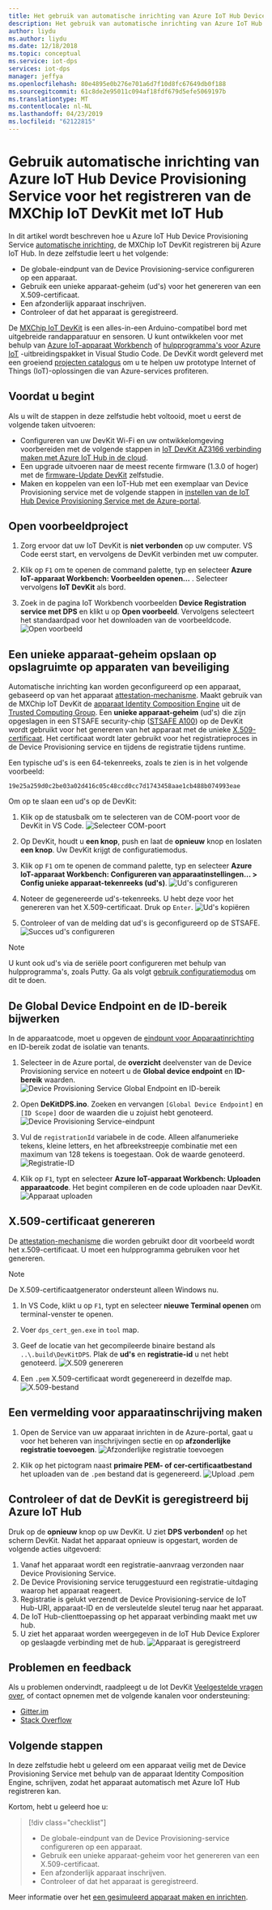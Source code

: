 ```yaml
---
title: Het gebruik van automatische inrichting van Azure IoT Hub Device Provisioning Service voor het registreren van de MXChip IoT DevKit met IoT Hub | Microsoft Docs
description: Het gebruik van automatische inrichting van Azure IoT Hub Device Provisioning Service voor het registreren van de MXChip IoT DevKit met IoT Hub.
author: liydu
ms.author: liydu
ms.date: 12/18/2018
ms.topic: conceptual
ms.service: iot-dps
services: iot-dps
manager: jeffya
ms.openlocfilehash: 80e4895e0b276e701a6d7f10d8fc67649db0f188
ms.sourcegitcommit: 61c8de2e95011c094af18fdf679d5efe5069197b
ms.translationtype: MT
ms.contentlocale: nl-NL
ms.lasthandoff: 04/23/2019
ms.locfileid: "62122815"
---
```

# <a name="use-azure-iot-hub-device-provisioning-service-auto-provisioning-to-register-the-mxchip-iot-devkit-with-iot-hub"></a>Gebruik automatische inrichting van Azure IoT Hub Device Provisioning Service voor het registreren van de MXChip IoT DevKit met IoT Hub

In dit artikel wordt beschreven hoe u Azure IoT Hub Device Provisioning Service [automatische inrichting](concepts-auto-provisioning.md), de MXChip IoT DevKit registreren bij Azure IoT Hub. In deze zelfstudie leert u het volgende:

* De globale-eindpunt van de Device Provisioning-service configureren op een apparaat.
* Gebruik een unieke apparaat-geheim (ud's) voor het genereren van een X.509-certificaat.
* Een afzonderlijk apparaat inschrijven.
* Controleer of dat het apparaat is geregistreerd.

De [MXChip IoT DevKit](https://aka.ms/iot-devkit) is een alles-in-een Arduino-compatibel bord met uitgebreide randapparatuur en sensoren. U kunt ontwikkelen voor met behulp van [Azure IoT-apparaat Workbench](https://aka.ms/iot-workbench) of [hulpprogramma's voor Azure IoT](https://aka.ms/azure-iot-tools) -uitbreidingspakket in Visual Studio Code. De DevKit wordt geleverd met een groeiend [projecten catalogus](https://microsoft.github.io/azure-iot-developer-kit/docs/projects/) om u te helpen uw prototype Internet of Things (IoT)-oplossingen die van Azure-services profiteren.

## <a name="before-you-begin"></a>Voordat u begint

Als u wilt de stappen in deze zelfstudie hebt voltooid, moet u eerst de volgende taken uitvoeren:

* Configureren van uw DevKit Wi-Fi en uw ontwikkelomgeving voorbereiden met de volgende stappen in [IoT DevKit AZ3166 verbinding maken met Azure IoT Hub in de cloud](/azure/iot-hub/iot-hub-arduino-iot-devkit-az3166-get-started).
* Een upgrade uitvoeren naar de meest recente firmware (1.3.0 of hoger) met de [firmware-Update DevKit](https://microsoft.github.io/azure-iot-developer-kit/docs/firmware-upgrading/) zelfstudie.
* Maken en koppelen van een IoT-Hub met een exemplaar van Device Provisioning service met de volgende stappen in [instellen van de IoT Hub Device Provisioning Service met de Azure-portal](/azure/iot-dps/quick-setup-auto-provision).

## <a name="open-sample-project"></a>Open voorbeeldproject

1. Zorg ervoor dat uw IoT DevKit is **niet verbonden** op uw computer. VS Code eerst start, en vervolgens de DevKit verbinden met uw computer.

1. Klik op `F1` om te openen de command palette, typ en selecteer **Azure IoT-apparaat Workbench: Voorbeelden openen...** . Selecteer vervolgens **IoT DevKit** als bord.

1. Zoek in de pagina IoT Workbench voorbeelden **Device Registration service met DPS** en klikt u op **Open voorbeeld**. Vervolgens selecteert het standaardpad voor het downloaden van de voorbeeldcode.
    ![Open voorbeeld](media/how-to-connect-mxchip-iot-devkit/open-sample.png)

## <a name="save-a-unique-device-secret-on-device-security-storage"></a>Een unieke apparaat-geheim opslaan op opslagruimte op apparaten van beveiliging

Automatische inrichting kan worden geconfigureerd op een apparaat, gebaseerd op van het apparaat [attestation-mechanisme](concepts-security.md#attestation-mechanism). Maakt gebruik van de MXChip IoT DevKit de [apparaat Identity Composition Engine](https://trustedcomputinggroup.org/wp-content/uploads/Foundational-Trust-for-IOT-and-Resource-Constrained-Devices.pdf) uit de [Trusted Computing Group](https://trustedcomputinggroup.org). Een **unieke apparaat-geheim** (ud's) die zijn opgeslagen in een STSAFE security-chip ([STSAFE A100](https://microsoft.github.io/azure-iot-developer-kit/docs/understand-security-chip/)) op de DevKit wordt gebruikt voor het genereren van het apparaat met de unieke [X.509-certificaat](concepts-security.md#x509-certificates). Het certificaat wordt later gebruikt voor het registratieproces in de Device Provisioning service en tijdens de registratie tijdens runtime.

Een typische ud's is een 64-tekenreeks, zoals te zien is in het volgende voorbeeld:

```
19e25a259d0c2be03a02d416c05c48ccd0cc7d1743458aae1cb488b074993eae
```

Om op te slaan een ud's op de DevKit:

1. Klik op de statusbalk om te selecteren van de COM-poort voor de DevKit in VS Code.
  ![Selecteer COM-poort](media/how-to-connect-mxchip-iot-devkit/select-com.png)

1. Op DevKit, houdt u **een knop**, push en laat de **opnieuw** knop en loslaten **een knop**. Uw DevKit krijgt de configuratiemodus.

1. Klik op `F1` om te openen de command palette, typ en selecteer **Azure IoT-apparaat Workbench: Configureren van apparaatinstellingen... > Config unieke apparaat-tekenreeks (ud's)**.
  ![Ud's configureren](media/how-to-connect-mxchip-iot-devkit/config-uds.png)

1. Noteer de gegenereerde ud's-tekenreeks. U hebt deze voor het genereren van het X.509-certificaat. Druk op `Enter`.
  ![Ud's kopiëren](media/how-to-connect-mxchip-iot-devkit/copy-uds.png)

1. Controleer of van de melding dat ud's is geconfigureerd op de STSAFE.
  ![Succes ud's configureren](media/how-to-connect-mxchip-iot-devkit/config-uds-success.png)

> [!NOTE]
> U kunt ook ud's via de seriële poort configureren met behulp van hulpprogramma's, zoals Putty. Ga als volgt [gebruik configuratiemodus](https://microsoft.github.io/azure-iot-developer-kit/docs/use-configuration-mode/) om dit te doen.

## <a name="update-the-global-device-endpoint-and-id-scope"></a>De Global Device Endpoint en de ID-bereik bijwerken

In de apparaatcode, moet u opgeven de [eindpunt voor Apparaatinrichting](/azure/iot-dps/concepts-service#device-provisioning-endpoint) en ID-bereik zodat de isolatie van tenants.

1. Selecteer in de Azure portal, de **overzicht** deelvenster van de Device Provisioning service en noteert u de **Global device endpoint** en **ID-bereik** waarden.
  ![Device Provisioning Service Global Endpoint en ID-bereik](media/how-to-connect-mxchip-iot-devkit/dps-global-endpoint.png)

1. Open **DeKitDPS.ino**. Zoeken en vervangen `[Global Device Endpoint]` en `[ID Scope]` door de waarden die u zojuist hebt genoteerd.
  ![Device Provisioning Service-eindpunt](media/how-to-connect-mxchip-iot-devkit/endpoint.png)

1. Vul de `registrationId` variabele in de code. Alleen alfanumerieke tekens, kleine letters, en het afbreekstreepje combinatie met een maximum van 128 tekens is toegestaan. Ook de waarde genoteerd.
  ![Registratie-ID](media/how-to-connect-mxchip-iot-devkit/registration-id.png)

1. Klik op `F1`, typt en selecteer **Azure IoT-apparaat Workbench: Uploaden apparaatcode**. Het begint compileren en de code uploaden naar DevKit.
  ![Apparaat uploaden](media/how-to-connect-mxchip-iot-devkit/device-upload.png)

## <a name="generate-x509-certificate"></a>X.509-certificaat genereren

De [attestation-mechanisme](/azure/iot-dps/concepts-device#attestation-mechanism) die worden gebruikt door dit voorbeeld wordt het x.509-certificaat. U moet een hulpprogramma gebruiken voor het genereren.

> [!NOTE]
> De X.509-certificaatgenerator ondersteunt alleen Windows nu.

1. In VS Code, klikt u op `F1`, typt en selecteer **nieuwe Terminal openen** om terminal-venster te openen.

1. Voer `dps_cert_gen.exe` in `tool` map.

1. Geef de locatie van het gecompileerde binaire bestand als `..\.build\DevKitDPS`. Plak de **ud's** en **registratie-id** u net hebt genoteerd. 
  ![X.509 genereren](media/how-to-connect-mxchip-iot-devkit/gen-x509.png)

1. Een `.pem` X.509-certificaat wordt gegenereerd in dezelfde map.
  ![X.509-bestand](media/how-to-connect-mxchip-iot-devkit/pem-file.png)

## <a name="create-a-device-enrollment-entry"></a>Een vermelding voor apparaatinschrijving maken

1. Open de Service van uw apparaat inrichten in de Azure-portal, gaat u voor het beheren van inschrijvingen sectie en op **afzonderlijke registratie toevoegen**.
  ![Afzonderlijke registratie toevoegen](media/how-to-connect-mxchip-iot-devkit/add-enrollment.png)

1. Klik op het pictogram naast **primaire PEM- of cer-certificaatbestand** het uploaden van de `.pem` bestand dat is gegenereerd.
  ![Upload .pem](media/how-to-connect-mxchip-iot-devkit/upload-pem.png)

## <a name="verify-the-devkit-is-registered-with-azure-iot-hub"></a>Controleer of dat de DevKit is geregistreerd bij Azure IoT Hub

Druk op de **opnieuw** knop op uw DevKit. U ziet **DPS verbonden!** op het scherm DevKit. Nadat het apparaat opnieuw is opgestart, worden de volgende acties uitgevoerd:

1. Vanaf het apparaat wordt een registratie-aanvraag verzonden naar Device Provisioning Service.
1. De Device Provisioning service teruggestuurd een registratie-uitdaging waarop het apparaat reageert.
1. Registratie is gelukt verzendt de Device Provisioning-service de IoT Hub-URI, apparaat-ID en de versleutelde sleutel terug naar het apparaat.
1. De IoT Hub-clienttoepassing op het apparaat verbinding maakt met uw hub.
1. U ziet het apparaat worden weergegeven in de IoT Hub Device Explorer op geslaagde verbinding met de hub.
  ![Apparaat is geregistreerd](./media/how-to-connect-mxchip-iot-devkit/device-registered.png)

## <a name="problems-and-feedback"></a>Problemen en feedback

Als u problemen ondervindt, raadpleegt u de Iot DevKit [Veelgestelde vragen over](https://microsoft.github.io/azure-iot-developer-kit/docs/faq/), of contact opnemen met de volgende kanalen voor ondersteuning:

* [Gitter.im](https://gitter.im/Microsoft/azure-iot-developer-kit)
* [Stack Overflow](https://stackoverflow.com/questions/tagged/iot-devkit)

## <a name="next-steps"></a>Volgende stappen

In deze zelfstudie hebt u geleerd om een apparaat veilig met de Device Provisioning Service met behulp van de apparaat Identity Composition Engine, schrijven, zodat het apparaat automatisch met Azure IoT Hub registreren kan. 

Kortom, hebt u geleerd hoe u:

> [!div class="checklist"]
> * De globale-eindpunt van de Device Provisioning-service configureren op een apparaat.
> * Gebruik een unieke apparaat-geheim voor het genereren van een X.509-certificaat.
> * Een afzonderlijk apparaat inschrijven.
> * Controleer of dat het apparaat is geregistreerd.

Meer informatie over het [een gesimuleerd apparaat maken en inrichten](./quick-create-simulated-device.md).

